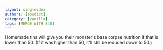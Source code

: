 ```yaml
---
layout: singleidea
authors: [aosdict]
category: [vanilla]
tags: [MERGE WITH 848]
---
```

Homemade tins will give you their monster's base corpse nutrition if that is lower than 50. (If it was higher than 50, it'll still be reduced down to 50.)
